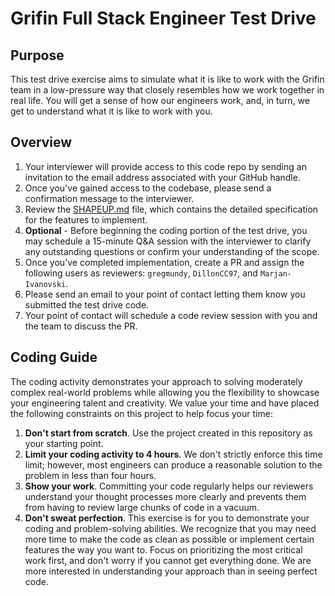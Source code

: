 # Grifin Full Stack Engineer Test Drive
## Purpose
This test drive exercise aims to simulate what it is like to work with the Grifin team in a low-pressure way that closely resembles how we work together in real life. You will get a sense of how our engineers work, and, in turn, we get to understand what it is like to work with you.

## Overview
1. Your interviewer will provide access to this code repo by sending an invitation to the email address associated with your GitHub handle.
2. Once you've gained access to the codebase, please send a confirmation message to the interviewer.
3. Review the [SHAPEUP.md](docs/SHAPEUP.md) file, which contains the detailed specification for the features to implement.
4. **Optional** - Before beginning the coding portion of the test drive, you may schedule a 15-minute Q&A session with the interviewer to clarify any outstanding questions or confirm your understanding of the scope.
5. Once you've completed implementation, create a PR and assign the following users as reviewers: `gregmundy`,  `DillonCC97`, and `Marjan-Ivanovski`.
6. Please send an email to your point of contact letting them know you submitted the test drive code.
7. Your point of contact will schedule a code review session with you and the team to discuss the PR.

## Coding Guide
The coding activity demonstrates your approach to solving moderately complex real-world problems while allowing you the flexibility to showcase your engineering talent and creativity. We value your time and have placed the following constraints on this project to help focus your time:
1. **Don't start from scratch**. Use the project created in this repository as your starting point.
2. **Limit your coding activity to 4 hours**. We don't strictly enforce this time limit; however, most engineers can produce a reasonable solution to the problem in less than four hours.
3. **Show your work**. Committing your code regularly helps our reviewers understand your thought processes more clearly and prevents them from having to review large chunks of code in a vacuum.
4. **Don't sweat perfection**. This exercise is for you to demonstrate your coding and problem-solving abilities. We recognize that you may need more time to make the code as clean as possible or implement certain features the way you want to. Focus on prioritizing the most critical work first, and don't worry if you cannot get everything done. We are more interested in understanding your approach than in seeing perfect code.
